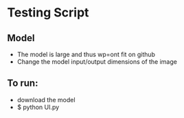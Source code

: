 # Testing Script

## Model
 * The model is large and thus wp=ont fit on github
 * Change the model input/output dimensions of the image

## To run:
  * download the model
  * $ python UI.py
